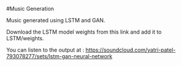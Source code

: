 #Music Generation

Music generated using LSTM and GAN.

Download the LSTM model weights from this link and add it to LSTM/weights.

You can listen to the output at : https://soundcloud.com/yatri-patel-793078277/sets/lstm-gan-neural-network

